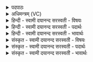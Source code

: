 <details><summary>पदपाठः</summary>

इ॒यम्। वेदिः॑। परः॑। अन्तः॑। पृ॒थि॒व्याः। अ॒यम्। य॒ज्ञः। भुव॑नस्य। नाभिः॑। अ॒यम्। सोमः॑। वृष्णः॑। अश्व॑स्य। रेतः॑। ब्र॒ह्मा। अ॒यम्। वा॒चः। प॒र॒मम्। व्यो॒मेति॒ विऽओ॑म। ६२।
</details>

<details><summary>अधिमन्त्रम् (VC)</summary>

- समाधाता देवता
- प्रजापतिर्ऋषिः
- विराडनुष्टुप्
- धैवतः
</details>

<details><summary>हिन्दी - स्वामी दयानन्द सरस्वती  - विषयः</summary>

पूर्व मन्त्र में कहे प्रश्नों के उत्तर अगले मन्त्र में कहे हैं ॥
</details>

<details><summary>हिन्दी - स्वामी दयानन्द सरस्वती  - पदार्थः</summary>

पदार्थान्वयभाषाः -  हे जिज्ञासु जन ! (इयम्) यह (वेदिः) मध्यरेखा (पृथिव्याः) भूमि के (परः) परभाग की (अन्तः) सीमा है, (अयम्) यह प्रत्यक्ष गुणोंवाला (यज्ञः) सब को पूजनीय जगदीश्वर (भुवनस्य) संसार की (नाभिः) नियत स्थिति का बन्धक है, (अयम्) यह (सोमः) ओषधियों में उत्तम अंशुमान् आदि सोम (वृष्णः) पराक्रमकर्त्ता (अश्वस्य) बलवान् जन का (रेतः) पराक्रम है और (अयम्) यह (ब्रह्मा) चारों वेद का ज्ञाता (वाचः) तीन वेदरूप वाणी का (परमम्) उत्तम (व्योम) स्थान है, तू इस को जान ॥६२ ॥
</details>

<details><summary>हिन्दी - स्वामी दयानन्द सरस्वती  - भावार्थः</summary>

भावार्थभाषाः -  हे मनुष्यो ! जो इस भूगोल की मध्यस्थ रेखा की जावे तो वह ऊपर से भूमि के अन्त को प्राप्त होती हुई व्याससंज्ञक होती है। यही भूमि की सीमा है। सब लोकों के मध्य आकर्षणकर्त्ता जगदीश्वर है। सब प्राणियों को पराक्रमकर्त्ता ओषधियों में उत्तम अंशुमान् आदि सोम है और वेदपारग पुरुष वाणी का पारगन्ता है, यह तुम जानो ॥६२ ॥
</details>

<details><summary>संस्कृत - स्वामी दयानन्द सरस्वती  - विषयः</summary>

पूर्वप्रश्नानामुत्तराण्याह ॥
</details>

<details><summary>संस्कृत - स्वामी दयानन्द सरस्वती  - पदार्थः</summary>

पदार्थान्वयभाषाः -  हे जिज्ञासो ! इयं वेदिः पृथिव्याः परोऽन्तोऽयं यज्ञो भुवनस्य नाभिरयं सोमो वृष्णोऽश्वस्य रेतोऽयं ब्रह्मा वाचः परमं व्योमास्तीति विद्धि ॥६२ ॥
</details>

<details><summary>संस्कृत - स्वामी दयानन्द सरस्वती  - भावार्थः</summary>

भावार्थभाषाः -  हे मनुष्याः ! यद्यस्य भूगोलस्य मध्यस्था रेखा क्रियते तर्हि सा उपरिष्टाद् भूमेरन्तं प्राप्नुवती सती व्याससंज्ञां लभते। अयमेव भूमेरन्तोऽस्ति। सर्वेषां मध्याकर्षणं जगदीश्वरः। सर्वेषां प्राणिनां वीर्यकर ओषधिराजः सोमो, वेदपारगो वाक्पारगोऽस्तीति यूयं विजानीत ॥६२ ॥
</details>